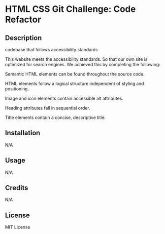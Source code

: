 # HTML CSS Git Challenge: Code Refactor

## Description

 codebase that follows accessibility standards

This website meets the accessibility standards. So that our own site is optimized for search engines. We achieved this by completing the following:

Semantic HTML elements can be found throughout the source code.

HTML elements follow a logical structure independent of styling and positioning.

Image and icon elements contain accessible alt attributes.

Heading attributes fall in sequential order.

Title elements contain a concise, descriptive title.



## Installation

N/A

## Usage

N/A

## Credits

N/A

## License

MIT License

